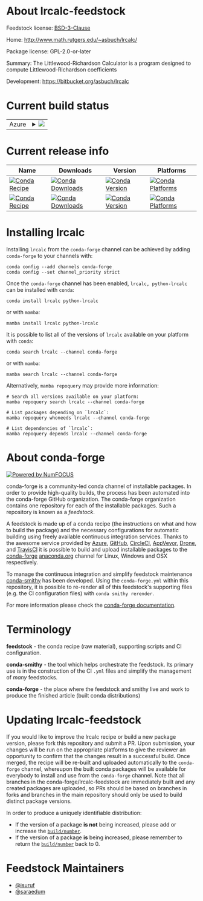 About lrcalc-feedstock
======================

Feedstock license: [BSD-3-Clause](https://github.com/conda-forge/lrcalc-feedstock/blob/main/LICENSE.txt)

Home: http://www.math.rutgers.edu/~asbuch/lrcalc/

Package license: GPL-2.0-or-later

Summary: The Littlewood-Richardson Calculator is a program designed to compute Littlewood-Richardson coefficients

Development: https://bitbucket.org/asbuch/lrcalc

Current build status
====================


<table>
    
  <tr>
    <td>Azure</td>
    <td>
      <details>
        <summary>
          <a href="https://dev.azure.com/conda-forge/feedstock-builds/_build/latest?definitionId=599&branchName=main">
            <img src="https://dev.azure.com/conda-forge/feedstock-builds/_apis/build/status/lrcalc-feedstock?branchName=main">
          </a>
        </summary>
        <table>
          <thead><tr><th>Variant</th><th>Status</th></tr></thead>
          <tbody><tr>
              <td>linux_64</td>
              <td>
                <a href="https://dev.azure.com/conda-forge/feedstock-builds/_build/latest?definitionId=599&branchName=main">
                  <img src="https://dev.azure.com/conda-forge/feedstock-builds/_apis/build/status/lrcalc-feedstock?branchName=main&jobName=linux&configuration=linux%20linux_64_" alt="variant">
                </a>
              </td>
            </tr><tr>
              <td>linux_aarch64</td>
              <td>
                <a href="https://dev.azure.com/conda-forge/feedstock-builds/_build/latest?definitionId=599&branchName=main">
                  <img src="https://dev.azure.com/conda-forge/feedstock-builds/_apis/build/status/lrcalc-feedstock?branchName=main&jobName=linux&configuration=linux%20linux_aarch64_" alt="variant">
                </a>
              </td>
            </tr><tr>
              <td>linux_ppc64le</td>
              <td>
                <a href="https://dev.azure.com/conda-forge/feedstock-builds/_build/latest?definitionId=599&branchName=main">
                  <img src="https://dev.azure.com/conda-forge/feedstock-builds/_apis/build/status/lrcalc-feedstock?branchName=main&jobName=linux&configuration=linux%20linux_ppc64le_" alt="variant">
                </a>
              </td>
            </tr><tr>
              <td>osx_64</td>
              <td>
                <a href="https://dev.azure.com/conda-forge/feedstock-builds/_build/latest?definitionId=599&branchName=main">
                  <img src="https://dev.azure.com/conda-forge/feedstock-builds/_apis/build/status/lrcalc-feedstock?branchName=main&jobName=osx&configuration=osx%20osx_64_" alt="variant">
                </a>
              </td>
            </tr><tr>
              <td>osx_arm64</td>
              <td>
                <a href="https://dev.azure.com/conda-forge/feedstock-builds/_build/latest?definitionId=599&branchName=main">
                  <img src="https://dev.azure.com/conda-forge/feedstock-builds/_apis/build/status/lrcalc-feedstock?branchName=main&jobName=osx&configuration=osx%20osx_arm64_" alt="variant">
                </a>
              </td>
            </tr>
          </tbody>
        </table>
      </details>
    </td>
  </tr>
</table>

Current release info
====================

| Name | Downloads | Version | Platforms |
| --- | --- | --- | --- |
| [![Conda Recipe](https://img.shields.io/badge/recipe-lrcalc-green.svg)](https://anaconda.org/conda-forge/lrcalc) | [![Conda Downloads](https://img.shields.io/conda/dn/conda-forge/lrcalc.svg)](https://anaconda.org/conda-forge/lrcalc) | [![Conda Version](https://img.shields.io/conda/vn/conda-forge/lrcalc.svg)](https://anaconda.org/conda-forge/lrcalc) | [![Conda Platforms](https://img.shields.io/conda/pn/conda-forge/lrcalc.svg)](https://anaconda.org/conda-forge/lrcalc) |
| [![Conda Recipe](https://img.shields.io/badge/recipe-python--lrcalc-green.svg)](https://anaconda.org/conda-forge/python-lrcalc) | [![Conda Downloads](https://img.shields.io/conda/dn/conda-forge/python-lrcalc.svg)](https://anaconda.org/conda-forge/python-lrcalc) | [![Conda Version](https://img.shields.io/conda/vn/conda-forge/python-lrcalc.svg)](https://anaconda.org/conda-forge/python-lrcalc) | [![Conda Platforms](https://img.shields.io/conda/pn/conda-forge/python-lrcalc.svg)](https://anaconda.org/conda-forge/python-lrcalc) |

Installing lrcalc
=================

Installing `lrcalc` from the `conda-forge` channel can be achieved by adding `conda-forge` to your channels with:

```
conda config --add channels conda-forge
conda config --set channel_priority strict
```

Once the `conda-forge` channel has been enabled, `lrcalc, python-lrcalc` can be installed with `conda`:

```
conda install lrcalc python-lrcalc
```

or with `mamba`:

```
mamba install lrcalc python-lrcalc
```

It is possible to list all of the versions of `lrcalc` available on your platform with `conda`:

```
conda search lrcalc --channel conda-forge
```

or with `mamba`:

```
mamba search lrcalc --channel conda-forge
```

Alternatively, `mamba repoquery` may provide more information:

```
# Search all versions available on your platform:
mamba repoquery search lrcalc --channel conda-forge

# List packages depending on `lrcalc`:
mamba repoquery whoneeds lrcalc --channel conda-forge

# List dependencies of `lrcalc`:
mamba repoquery depends lrcalc --channel conda-forge
```


About conda-forge
=================

[![Powered by
NumFOCUS](https://img.shields.io/badge/powered%20by-NumFOCUS-orange.svg?style=flat&colorA=E1523D&colorB=007D8A)](https://numfocus.org)

conda-forge is a community-led conda channel of installable packages.
In order to provide high-quality builds, the process has been automated into the
conda-forge GitHub organization. The conda-forge organization contains one repository
for each of the installable packages. Such a repository is known as a *feedstock*.

A feedstock is made up of a conda recipe (the instructions on what and how to build
the package) and the necessary configurations for automatic building using freely
available continuous integration services. Thanks to the awesome service provided by
[Azure](https://azure.microsoft.com/en-us/services/devops/), [GitHub](https://github.com/),
[CircleCI](https://circleci.com/), [AppVeyor](https://www.appveyor.com/),
[Drone](https://cloud.drone.io/welcome), and [TravisCI](https://travis-ci.com/)
it is possible to build and upload installable packages to the
[conda-forge](https://anaconda.org/conda-forge) [anaconda.org](https://anaconda.org/)
channel for Linux, Windows and OSX respectively.

To manage the continuous integration and simplify feedstock maintenance
[conda-smithy](https://github.com/conda-forge/conda-smithy) has been developed.
Using the ``conda-forge.yml`` within this repository, it is possible to re-render all of
this feedstock's supporting files (e.g. the CI configuration files) with ``conda smithy rerender``.

For more information please check the [conda-forge documentation](https://conda-forge.org/docs/).

Terminology
===========

**feedstock** - the conda recipe (raw material), supporting scripts and CI configuration.

**conda-smithy** - the tool which helps orchestrate the feedstock.
                   Its primary use is in the construction of the CI ``.yml`` files
                   and simplify the management of *many* feedstocks.

**conda-forge** - the place where the feedstock and smithy live and work to
                  produce the finished article (built conda distributions)


Updating lrcalc-feedstock
=========================

If you would like to improve the lrcalc recipe or build a new
package version, please fork this repository and submit a PR. Upon submission,
your changes will be run on the appropriate platforms to give the reviewer an
opportunity to confirm that the changes result in a successful build. Once
merged, the recipe will be re-built and uploaded automatically to the
`conda-forge` channel, whereupon the built conda packages will be available for
everybody to install and use from the `conda-forge` channel.
Note that all branches in the conda-forge/lrcalc-feedstock are
immediately built and any created packages are uploaded, so PRs should be based
on branches in forks and branches in the main repository should only be used to
build distinct package versions.

In order to produce a uniquely identifiable distribution:
 * If the version of a package **is not** being increased, please add or increase
   the [``build/number``](https://docs.conda.io/projects/conda-build/en/latest/resources/define-metadata.html#build-number-and-string).
 * If the version of a package **is** being increased, please remember to return
   the [``build/number``](https://docs.conda.io/projects/conda-build/en/latest/resources/define-metadata.html#build-number-and-string)
   back to 0.

Feedstock Maintainers
=====================

* [@isuruf](https://github.com/isuruf/)
* [@saraedum](https://github.com/saraedum/)

